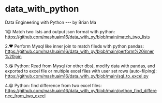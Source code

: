 # data_with_python
Data Engineering with Python --- by Brian Ma

1😊 Match two lists and output json format with python: https://github.com/mashuaim16/data_with_py/blob/main/match_two_lists

2.❤ Perform Mysql like inner join to match fileds with python pandas: https://github.com/mashuaim16/data_with_py/blob/main/perform%20inner%20join

3.😘 Python: Read from Mysql (or other dbs), modify data with pandas, and exported to excel file or multiple excel files with user set rows (auto-filping):
https://github.com/mashuaim16/data_with_py/blob/main/sql_to_excel.py

4.😁 Python: find difference from two excel files: https://github.com/mashuaim16/data_with_py/blob/main/python_find_difference_from_two_excel

